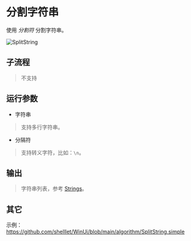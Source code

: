 # 分割字符串 
使用 *分割符* 分割字符串。

![SplitString](./images/02.png ':size=90%')

## 子流程

> 不支持

## 运行参数

* 字符串
> 支持多行字符串。

* 分隔符
> 支持转义字符，比如：`\n`。

## 输出

> 字符串列表，参考 [Strings](./types/String.md)。


## 其它

示例：https://github.com/shelllet/WinUi/blob/main/algorithm/SplitString.simple




